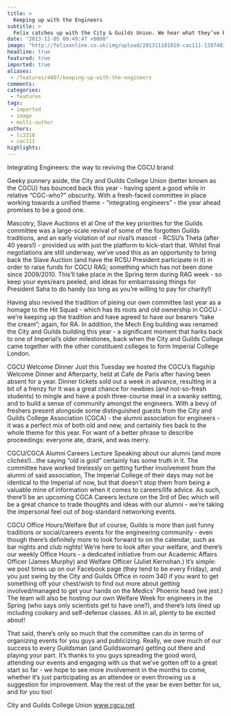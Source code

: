 ```yaml
---
title: >
  Keeping up with the Engineers
subtitle: >
  Felix catches up with the City & Guilds Union. We hear what they’ve been getting up to over the last few week and what we can expect for the future.
date: "2013-11-05 09:49:47 +0000"
image: "http://felixonline.co.uk/img/upload/201311181818-cac111-1397483_560233020715380_1477261187_o.jpg"
headline: true
featured: true
imported: true
aliases:
 - /features/4007/keeping-up-with-the-engineers
comments:
categories:
 - features
tags:
 - imported
 - image
 - multi-author
authors:
 - lc3310
 - cac111
highlights:
---
```


Integrating Engineers: the way to reviving the CGCU brand

Geeky punnery aside, the City and Guilds College Union (better known as the CGCU) has bounced back this year - having spent a good while in relative “CGC-who?” obscurity. With a fresh-faced committee in place working towards a unified theme - “integrating engineers” - the year ahead promises to be a good one.

Mascotry, Slave Auctions et al
 One of the key priorities for the Guilds committee was a large-scale revival of some of the forgotten Guilds traditions, and an early violation of our rival’s mascot - RCSU’s Theta (after 40 years!) - provided us with just the platform to kick-start that. Whilst final negotiations are still underway, we’ve used this as an opportunity to bring back the Slave Auction (and have the RCSU President participate in it) in order to raise funds for CGCU RAG; something which has not been done since 2009/2010. This’ll take place in the Spring term during RAG week - so keep your eyes/ears peeled, and ideas for embarrassing things for President Saha to do handy (so long as you’re willing to pay for charity!)

Having also revived the tradition of pieing our own committee last year as a homage to the Hit Squad - which has its roots and old ownership in CGCU - we’re keeping up the tradition and have agreed to have our bearers “take the cream”; again, for RA. In addition, the Mech Eng building was renamed the City and Guilds building this year - a significant moment that harks back to one of Imperial’s older milestones, back when the City and Guilds College came together with the other constituent colleges to form Imperial College London.

CGCU Welcome Dinner
 Just this Tuesday we hosted the CGCU’s flagship Welcome Dinner and Afterparty, held at Cafe de Paris after having been absent for a year. Dinner tickets sold out a week in advance, resulting in a bit of a frenzy for It was a great chance for newbies (and not-so-fresh students) to mingle and have a posh three-course meal in a swanky setting, and to build a sense of community amongst the engineers. With a bevy of freshers present alongside some distinguished guests from the City and Guilds College Association (CGCA) - the alumni association for engineers - it was a perfect mix of both old and new, and certainly ties back to the whole theme for this year. For want of a better phrase to describe proceedings: everyone ate, drank, and was merry.

CGCU/CGCA Alumni Careers Lecture
 Speaking about our alumni (and more clichés!)...the saying “old is gold” certainly has some truth in it. The committee have worked tirelessly on getting further involvement from the alumni of said association, The Imperial College of their days may not be identical to the Imperial of now, but that doesn’t stop them from being a valuable mine of information when it comes to careers/life advice. As such, there’ll be an upcoming CGCA Careers lecture on the 3rd of Dec which will be a great chance to trade thoughts and ideas with our alumni - we’re taking the impersonal feel out of bog-standard networking events.

CGCU Office Hours/Welfare
 But of course, Guilds is more than just funny traditions or social/careers events for the engineering community - even though there’s definitely more to look forward to on the calendar, such as bar nights and club nights! We’re here to look after your welfare, and there’s our weekly Office Hours - a dedicated initiative from our Academic Affairs Officer (James Murphy) and Welfare Officer (Juliet Kernohan.) It’s simple: we post times up on our Facebook page (they tend to be every Friday), and you just swing by the City and Guilds Office in room 340 if you want to get something off your chest/wish to find out more about getting involved/managed to get your hands on the Medics’ Phoenix head (we jest.) The team will also be hosting our own Welfare Week for engineers in the Spring (who says only scientists get to have one?), and there’s lots lined up including cookery and self-defense classes. All in all, plenty to be excited about!

That said, there’s only so much that the committee can do in terms of organizing events for you guys and publicizing. Really, we owe much of our success to every Guildsman (and Guildswoman) getting out there and playing your part. It’s thanks to you guys spreading the good word, attending our events and engaging with us that we’ve gotten off to a great start so far - we hope to see more involvement in the months to come, whether it’s just participating as an attendee or even throwing us a suggestion for improvement. May the rest of the year be even better for us, and for you too!

City and Guilds College Union
 www.cgcu.net

